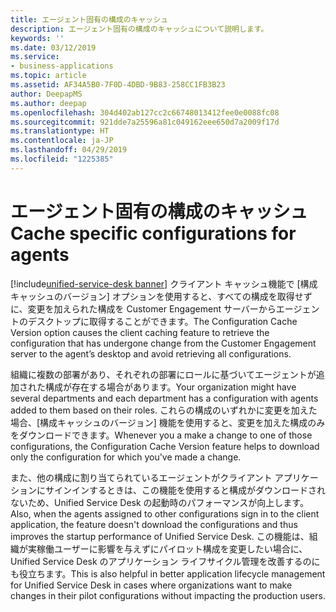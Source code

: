 ```yaml
---
title: エージェント固有の構成のキャッシュ
description: エージェント固有の構成のキャッシュについて説明します。
keywords: ''
ms.date: 03/12/2019
ms.service:
- business-applications
ms.topic: article
ms.assetid: AF34A5B0-7F0D-4DBD-9B83-258CC1FB3B23
author: DeepapMS
ms.author: deepap
ms.openlocfilehash: 304d402ab127cc2c66748013412fee0e0088fc08
ms.sourcegitcommit: 921dde7a25596a81c049162eee650d7a2009f17d
ms.translationtype: HT
ms.contentlocale: ja-JP
ms.lasthandoff: 04/29/2019
ms.locfileid: "1225385"
---
```

# <a name="cache-specific-configurations-for-agents"></a><span data-ttu-id="e8133-103">エージェント固有の構成のキャッシュ</span><span class="sxs-lookup"><span data-stu-id="e8133-103">Cache specific configurations for agents</span></span>
[!include[unified-service-desk banner](../../../includes/unified-service-desk.md)]
<span data-ttu-id="e8133-104">クライアント キャッシュ機能で [構成キャッシュのバージョン] オプションを使用すると、すべての構成を取得せずに、変更を加えられた構成を Customer Engagement サーバーからエージェントのデスクトップに取得することができます。</span><span class="sxs-lookup"><span data-stu-id="e8133-104">The Configuration Cache Version option causes the client caching feature to retrieve the configuration that has undergone change from the Customer Engagement server to the agent’s desktop and avoid retrieving all configurations.</span></span>

<span data-ttu-id="e8133-105">組織に複数の部署があり、それぞれの部署にロールに基づいてエージェントが追加された構成が存在する場合があります。</span><span class="sxs-lookup"><span data-stu-id="e8133-105">Your organization might have several departments and each department has a configuration with agents added to them based on their roles.</span></span> <span data-ttu-id="e8133-106">これらの構成のいずれかに変更を加えた場合、[構成キャッシュのバージョン] 機能を使用すると、変更を加えた構成のみをダウンロードできます。</span><span class="sxs-lookup"><span data-stu-id="e8133-106">Whenever you a make a change to one of those configurations, the Configuration Cache Version feature helps to download only the configuration for which you've made a change.</span></span>

<span data-ttu-id="e8133-107">また、他の構成に割り当てられているエージェントがクライアント アプリケーションにサインインするときは、この機能を使用すると構成がダウンロードされないため、Unified Service Desk の起動時のパフォーマンスが向上します。</span><span class="sxs-lookup"><span data-stu-id="e8133-107">Also, when the agents assigned to other configurations sign in to the client application, the feature doesn't download the configurations and thus improves the startup performance of Unified Service Desk.</span></span> <span data-ttu-id="e8133-108">この機能は、組織が実稼働ユーザーに影響を与えずにパイロット構成を変更したい場合に、Unified Service Desk のアプリケーション ライフサイクル管理を改善するのにも役立ちます。</span><span class="sxs-lookup"><span data-stu-id="e8133-108">This is also helpful in better application lifecycle management for Unified Service Desk in cases where organizations want to make changes in their pilot configurations without impacting the production users.</span></span>
